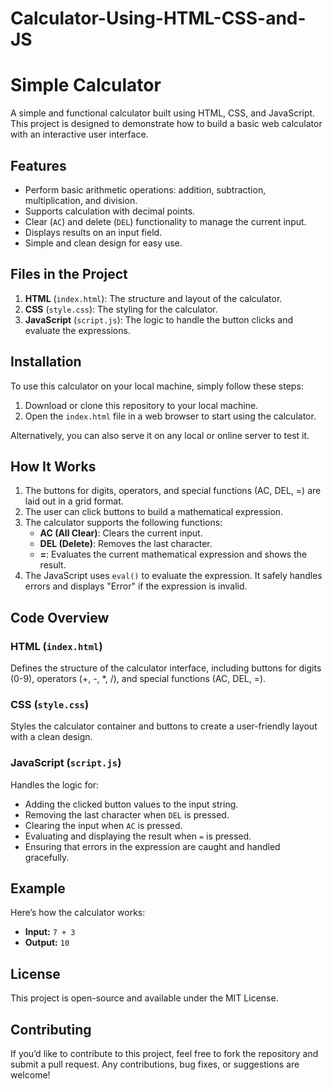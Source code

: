 # Calculator-Using-HTML-CSS-and-JS
# Simple Calculator

A simple and functional calculator built using HTML, CSS, and JavaScript. This project is designed to demonstrate how to build a basic web calculator with an interactive user interface.

## Features

- Perform basic arithmetic operations: addition, subtraction, multiplication, and division.
- Supports calculation with decimal points.
- Clear (`AC`) and delete (`DEL`) functionality to manage the current input.
- Displays results on an input field.
- Simple and clean design for easy use.

## Files in the Project

1. **HTML** (`index.html`): The structure and layout of the calculator.
2. **CSS** (`style.css`): The styling for the calculator.
3. **JavaScript** (`script.js`): The logic to handle the button clicks and evaluate the expressions.

## Installation

To use this calculator on your local machine, simply follow these steps:

1. Download or clone this repository to your local machine.
2. Open the `index.html` file in a web browser to start using the calculator.

Alternatively, you can also serve it on any local or online server to test it.

## How It Works

1. The buttons for digits, operators, and special functions (AC, DEL, =) are laid out in a grid format.
2. The user can click buttons to build a mathematical expression.
3. The calculator supports the following functions:
   - **AC (All Clear)**: Clears the current input.
   - **DEL (Delete)**: Removes the last character.
   - **=**: Evaluates the current mathematical expression and shows the result.
4. The JavaScript uses `eval()` to evaluate the expression. It safely handles errors and displays "Error" if the expression is invalid.

## Code Overview

### HTML (`index.html`)

Defines the structure of the calculator interface, including buttons for digits (0-9), operators (+, -, *, /), and special functions (AC, DEL, =).

### CSS (`style.css`)

Styles the calculator container and buttons to create a user-friendly layout with a clean design.

### JavaScript (`script.js`)

Handles the logic for:
- Adding the clicked button values to the input string.
- Removing the last character when `DEL` is pressed.
- Clearing the input when `AC` is pressed.
- Evaluating and displaying the result when `=` is pressed.
- Ensuring that errors in the expression are caught and handled gracefully.

## Example

Here’s how the calculator works:

- **Input:** `7 + 3`
- **Output:** `10`

## License

This project is open-source and available under the MIT License.

## Contributing

If you’d like to contribute to this project, feel free to fork the repository and submit a pull request. Any contributions, bug fixes, or suggestions are welcome!
